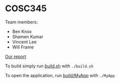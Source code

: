 # COSC345

Team members:
- Ben Knox
- Shamen Kumar
- Vincent Lee
- Will Frame

[Our report](report.md)

To build simply run [build.sh](build.sh) with ``./build.sh``

To open the application, run [build/MyApp](build/MyApp) with ``./MyApp``
